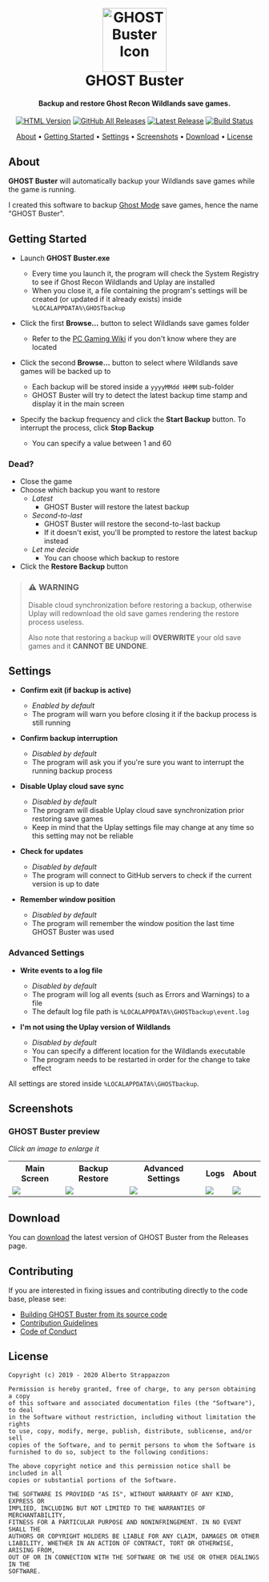 <h1 align="center">
  <br>
  <img src="https://strappazzon.xyz/GRW-GHOST-Buster/assets/img/favicon.png" width="128px" alt="GHOST Buster Icon"></a>
  <br>
  GHOST Buster
  <br>
</h1>

<h4 align="center">Backup and restore Ghost Recon Wildlands save games.</h4>

<p align="center">
  <a href="https://strappazzon.xyz/GRW-GHOST-Buster"><img alt="HTML Version" src="https://img.shields.io/badge/HTML%20Version-%23ff5f2f?style=flat-square&logo=HTML5&logoColor=%23ffffff"></a>
  <a href="https://github.com/Strappazzon/GRW-GHOST-Buster/releases"><img alt="GitHub All Releases" src="https://img.shields.io/github/downloads/Strappazzon/GRW-GHOST-Buster/total?color=%23dd3333&label=Downloads&logo=DocuSign&logoColor=%23ffffff&style=flat-square"></a>
  <a href="https://github.com/Strappazzon/GRW-GHOST-Buster/releases/latest"><img alt="Latest Release" src="https://img.shields.io/github/v/release/Strappazzon/GRW-GHOST-Buster?color=%230077ee&include_prereleases&label=Latest%20Release&style=flat-square"></a>
  <a href="https://travis-ci.org/Strappazzon/GRW-GHOST-Buster/builds"><img alt="Build Status" src="https://img.shields.io/travis/Strappazzon/GRW-GHOST-Buster/ci?color=%23724cdb&label=Build&logo=travis-ci&logoColor=%23ffffff&style=flat-square"></a>
</p>

<p align="center">
  <a href="#about">About</a> •
  <a href="#getting-started">Getting Started</a> •
  <a href="#settings">Settings</a> •
  <a href="#screenshots">Screenshots</a> •
  <a href="#download">Download</a> •
  <a href="#license">License</a>
</p>

## About

**GHOST Buster** will automatically backup your Wildlands save games while the game is running.

I created this software to backup [Ghost Mode](https://web.archive.org/web/20190108052618/https://ghost-recon.ubisoft.com/wildlands/en-us/news/152-328968-16/special-operation-2-is-coming) save games, hence the name "GHOST Buster".

## Getting Started

* Launch **GHOST Buster.exe**
  * Every time you launch it, the program will check the System Registry to see if Ghost Recon Wildlands and Uplay are installed
  * When you close it, a file containing the program's settings will be created (or updated if it already exists) inside `%LOCALAPPDATA%\GHOSTbackup`

* Click the first **Browse...** button to select Wildlands save games folder
  * Refer to the [PC Gaming Wiki](https://www.pcgamingwiki.com/wiki/Tom_Clancy%27s_Ghost_Recon_Wildlands#Save_game_data_location) if you don't know where they are located

* Click the second **Browse...** button to select where Wildlands save games will be backed up to
  * Each backup will be stored inside a `yyyyMMdd HHMM` sub-folder
  * GHOST Buster will try to detect the latest backup time stamp and display it in the main screen

* Specify the backup frequency and click the **Start Backup** button. To interrupt the process, click **Stop Backup**
  * You can specify a value between 1 and 60

### Dead?

* Close the game
* Choose which backup you want to restore
  * _Latest_
    * GHOST Buster will restore the latest backup
  * _Second-to-last_
    * GHOST Buster will restore the second-to-last backup
    * If it doesn't exist, you'll be prompted to restore the latest backup instead
  * _Let me decide_
    * You can choose which backup to restore
* Click the **Restore Backup** button

> ### ⚠️ **WARNING**
>
> Disable cloud synchronization before restoring a backup, otherwise Uplay will redownload the old save games rendering the restore process useless.
>
> Also note that restoring a backup will **OVERWRITE** your old save games and it **CANNOT BE UNDONE**.

## Settings

* **Confirm exit (if backup is active)**
  * _Enabled by default_
  * The program will warn you before closing it if the backup process is still running

* **Confirm backup interruption**
  * _Disabled by default_
  * The program will ask you if you're sure you want to interrupt the running backup process

* **Disable Uplay cloud save sync**
  * _Disabled by default_
  * The program will disable Uplay cloud save synchronization prior restoring save games
  * Keep in mind that the Uplay settings file may change at any time so this setting may not be reliable

* **Check for updates**
  * _Disabled by default_
  * The program will connect to GitHub servers to check if the current version is up to date

* **Remember window position**
  * _Disabled by default_
  * The program will remember the window position the last time GHOST Buster was used

### Advanced Settings

* **Write events to a log file**
  * _Disabled by default_
  * The program will log all events (such as Errors and Warnings) to a file
  * The default log file path is `%LOCALAPPDATA%\GHOSTbackup\event.log`

* **I'm not using the Uplay version of Wildlands**
  * _Disabled by default_
  * You can specify a different location for the Wildlands executable
  * The program needs to be restarted in order for the change to take effect

All settings are stored inside `%LOCALAPPDATA%\GHOSTbackup`.

## Screenshots

### GHOST Buster preview

_Click an image to enlarge it_

<table>
  <tr>
    <th align="center">Main Screen</th>
    <th align="center">Backup Restore</th>
    <th align="center">Advanced Settings</th>
    <th align="center">Logs</th>
    <th align="center">About</th>
  </tr>
  <tr>
    <td><img src="https://strappazzon.xyz/GRW-GHOST-Buster/assets/img/screenshot.png"></td>
    <td><img src="https://strappazzon.xyz/GRW-GHOST-Buster/assets/img/screenshot_restore.png"></td>
    <td><img src="https://strappazzon.xyz/GRW-GHOST-Buster/assets/img/screenshot_settings.png"></td>
    <td><img src="https://strappazzon.xyz/GRW-GHOST-Buster/assets/img/screenshot_logs.png"></td>
    <td><img src="https://strappazzon.xyz/GRW-GHOST-Buster/assets/img/screenshot_about.png"></td>
  </tr>
</table>

## Download

You can [download](https://github.com/Strappazzon/GRW-GHOST-Buster/releases/latest) the latest version of GHOST Buster from the Releases page.

## Contributing

If you are interested in fixing issues and contributing directly to the code base, please see:

* [Building GHOST Buster from its source code](https://github.com/Strappazzon/GRW-GHOST-Buster/blob/master/src/BUILDING.md)
* [Contribution Guidelines](./CONTRIBUTING.md)
* [Code of Conduct](./CODE_OF_CONDUCT.md)

## License

```
Copyright (c) 2019 - 2020 Alberto Strappazzon

Permission is hereby granted, free of charge, to any person obtaining a copy
of this software and associated documentation files (the "Software"), to deal
in the Software without restriction, including without limitation the rights
to use, copy, modify, merge, publish, distribute, sublicense, and/or sell
copies of the Software, and to permit persons to whom the Software is
furnished to do so, subject to the following conditions:

The above copyright notice and this permission notice shall be included in all
copies or substantial portions of the Software.

THE SOFTWARE IS PROVIDED "AS IS", WITHOUT WARRANTY OF ANY KIND, EXPRESS OR
IMPLIED, INCLUDING BUT NOT LIMITED TO THE WARRANTIES OF MERCHANTABILITY,
FITNESS FOR A PARTICULAR PURPOSE AND NONINFRINGEMENT. IN NO EVENT SHALL THE
AUTHORS OR COPYRIGHT HOLDERS BE LIABLE FOR ANY CLAIM, DAMAGES OR OTHER
LIABILITY, WHETHER IN AN ACTION OF CONTRACT, TORT OR OTHERWISE, ARISING FROM,
OUT OF OR IN CONNECTION WITH THE SOFTWARE OR THE USE OR OTHER DEALINGS IN THE
SOFTWARE.
```
